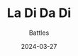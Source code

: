 ---
title: La Di Da Di
subtitle: Battles
image: ./images/la-di-da-di.jpg
type: music
year: 2015
link: https://open.spotify.com/album/5EKVDFC9xHXLrT90ym194g?si=KmwfTVh9R0ihCJ9rSz7qLA
date: 2024-03-27
---